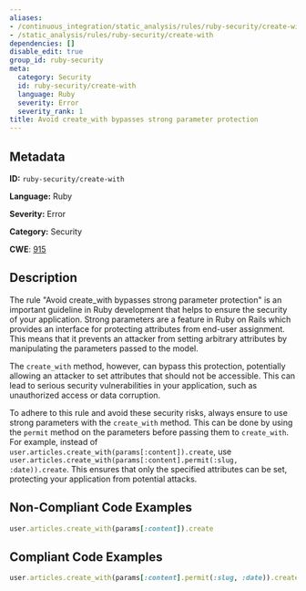 ```yaml
---
aliases:
- /continuous_integration/static_analysis/rules/ruby-security/create-with
- /static_analysis/rules/ruby-security/create-with
dependencies: []
disable_edit: true
group_id: ruby-security
meta:
  category: Security
  id: ruby-security/create-with
  language: Ruby
  severity: Error
  severity_rank: 1
title: Avoid create_with bypasses strong parameter protection
---
```

<!--  SOURCED FROM https://github.com/DataDog/datadog-static-analyzer-rule-docs -->


## Metadata
**ID:** `ruby-security/create-with`

**Language:** Ruby

**Severity:** Error

**Category:** Security

**CWE**: [915](https://cwe.mitre.org/data/definitions/915.html)

## Description
The rule "Avoid create_with bypasses strong parameter protection" is an important guideline in Ruby development that helps to ensure the security of your application. Strong parameters are a feature in Ruby on Rails which provides an interface for protecting attributes from end-user assignment. This means that it prevents an attacker from setting arbitrary attributes by manipulating the parameters passed to the model.

The `create_with` method, however, can bypass this protection, potentially allowing an attacker to set attributes that should not be accessible. This can lead to serious security vulnerabilities in your application, such as unauthorized access or data corruption.

To adhere to this rule and avoid these security risks, always ensure to use strong parameters with the `create_with` method. This can be done by using the `permit` method on the parameters before passing them to `create_with`. For example, instead of `user.articles.create_with(params[:content]).create`, use `user.articles.create_with(params[:content].permit(:slug, :date)).create`. This ensures that only the specified attributes can be set, protecting your application from potential attacks.

## Non-Compliant Code Examples
```ruby
user.articles.create_with(params[:content]).create

```

## Compliant Code Examples
```ruby
user.articles.create_with(params[:content].permit(:slug, :date)).create
```

